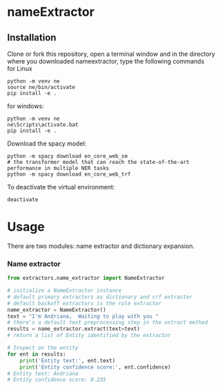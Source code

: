 # nameExtractor


## Installation
Clone or fork this repository, open a terminal window and in the directory where you downloaded nameextractor, type the following commands   
for Linux
```shell
python -m venv ne
source ne/bin/activate
pip install -e .
```  

for windows:
```shell
python -m venv ne
ne\Scripts\activate.bat
pip install -e .
```

Download the spacy model:
```
python -m spacy download en_core_web_sm
# the transformer model that can reach the state-of-the-art performance in multiple NER tasks
python -m spacy download en_core_web_trf
```

To deactivate the virtual environment:
```
deactivate
```

# Usage
There are two modules: name extractor and dictionary expansion. 
### Name extractor
```python
from extractors.name_extractor import NameExtractor

# initialize a NameExtractor instance 
# default primary extractors as dictionary and crf extractor
# default backoff extractors is the rule extractor
name_extractor = NameExtractor()
text = "I'm Andriana,  Waiting to play with you "
# there's a default text preprocessing step in the extract method
results = name_extractor.extract(text=text)
# return a list of Entity identified by the extractor

# Inspect on the entity
for ent in results:
    print('Entity text:', ent.text)
    print('Entity confidence score:', ent.confidence)
# Entity text: Andriana
# Entity confidence score: 0.235
```
